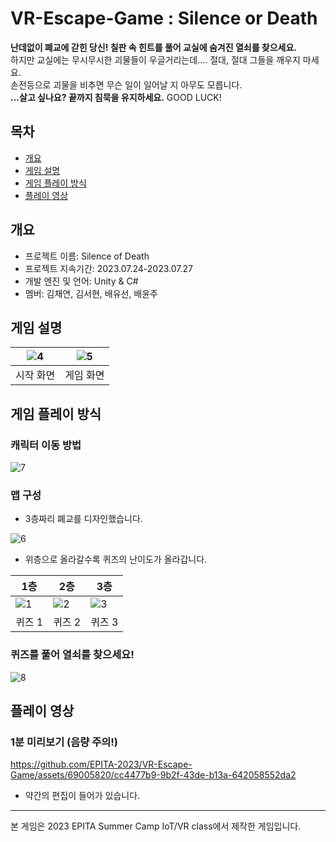# VR-Escape-Game : Silence or Death
**난데없이 폐교에 갇힌 당신! 칠판 속 힌트를 풀어 교실에 숨겨진 열쇠를 찾으세요.**<br>
하지만 교실에는 무시무시한 괴물들이 우글거리는데.... 절대, 절대 그들을 깨우지 마세요.<br>
손전등으로 괴물을 비추면 무슨 일이 일어날 지 아무도 모릅니다.<br>
**...살고 싶나요? 끝까지 침묵을 유지하세요.** GOOD LUCK!

## 목차
  - [개요](#개요) 
  - [게임 설명](#게임-설명)
  - [게임 플레이 방식](#게임-플레이-방식)
  - [플레이 영상](#플레이-영상)

## 개요
- 프로젝트 이름: Silence of Death
- 프로젝트 지속기간: 2023.07.24-2023.07.27
- 개발 엔진 및 언어: Unity & C#
- 멤버: 김채연, 김서현, 배유선, 배윤주

## 게임 설명
|![4](https://github.com/EPITA-2023/VR-Escape-Game/assets/69005820/df4e1b6a-6175-4146-8bb4-b04031105a63)|![5](https://github.com/EPITA-2023/VR-Escape-Game/assets/69005820/729c1f04-ceda-483d-937a-070d2f5ccea3)|
|:---:|:---:|
|시작 화면|게임 화면|


## 게임 플레이 방식
### 캐릭터 이동 방법
![7](https://github.com/EPITA-2023/VR-Escape-Game/assets/69005820/50c6b578-6f2c-414b-87c8-e73daa581c0a)

### 맵 구성
- 3층짜리 폐교를 디자인했습니다.

![6](https://github.com/EPITA-2023/VR-Escape-Game/assets/69005820/75b24142-ec02-4fac-8902-a385529d0432)

- 위층으로 올라갈수록 퀴즈의 난이도가 올라갑니다.

|1층|2층|3층|
|---|---|---|
|![1](https://github.com/EPITA-2023/VR-Escape-Game/assets/69005820/51db8f39-54fe-46db-9066-144240bbda75)|![2](https://github.com/EPITA-2023/VR-Escape-Game/assets/69005820/d5e41ee0-7053-4842-98bf-1ff263b1b82a)|![3](https://github.com/EPITA-2023/VR-Escape-Game/assets/69005820/ff06c5ec-e482-47a7-8562-4ede89b25f3f)|
|퀴즈 1|퀴즈 2|퀴즈 3|

### 퀴즈를 풀어 열쇠를 찾으세요!
![8](https://github.com/EPITA-2023/VR-Escape-Game/assets/69005820/335e3a53-0f0e-4f3f-9c67-213128a32c97)

## 플레이 영상 
### 1분 미리보기 (음량 주의!)
https://github.com/EPITA-2023/VR-Escape-Game/assets/69005820/cc4477b9-9b2f-43de-b13a-642058552da2
- 약간의 편집이 들어가 있습니다.
--------------------
본 게임은 2023 EPITA Summer Camp IoT/VR class에서 제작한 게임입니다.

